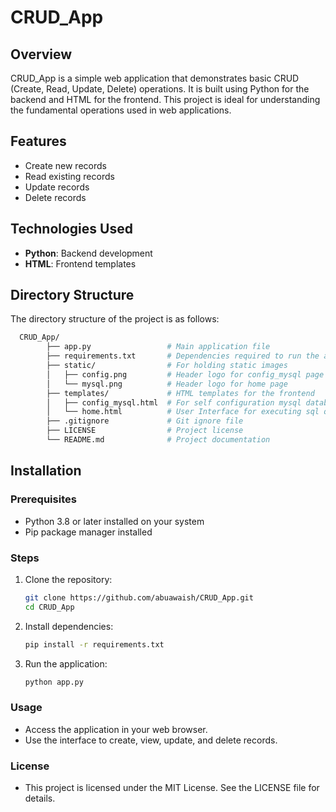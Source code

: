 # CRUD_App

## Overview
CRUD_App is a simple web application that demonstrates basic CRUD (Create, Read, Update, Delete) operations. It is built using Python for the backend and HTML for the frontend. This project is ideal for understanding the fundamental operations used in web applications.

## Features
- Create new records
- Read existing records
- Update records
- Delete records

## Technologies Used
- **Python**: Backend development
- **HTML**: Frontend templates

## Directory Structure
The directory structure of the project is as follows:

```bash
  CRUD_App/
        ├── app.py                 # Main application file
        ├── requirements.txt       # Dependencies required to run the app
        ├── static/                # For holding static images
        │   ├── config.png         # Header logo for config_mysql page
        │   └── mysql.png          # Header logo for home page
        ├── templates/             # HTML templates for the frontend
        │   ├── config_mysql.html  # For self configuration mysql database
        │   └── home.html          # User Interface for executing sql query
        ├── .gitignore             # Git ignore file
        ├── LICENSE                # Project license
        └── README.md              # Project documentation
```


## Installation

### Prerequisites
- Python 3.8 or later installed on your system
- Pip package manager installed

### Steps
1. Clone the repository:
   ```bash
   git clone https://github.com/abuawaish/CRUD_App.git
   cd CRUD_App
   ```

2. Install dependencies:
    ```bash
    pip install -r requirements.txt
    ```
3. Run the application:
   ```bash
   python app.py
   ```

### Usage
- Access the application in your web browser.
- Use the interface to create, view, update, and delete records.

### License
- This project is licensed under the MIT License. See the LICENSE file for details.
